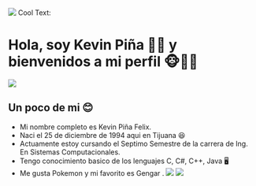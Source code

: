 ![](https://images.cooltext.com/5466645.png)
<a href="http://cooltext.com" target="_top"><img src="https://cooltext.com/images/ct_pixel.gif" width="80" height="15" alt="Cool Text: Logo and Graphics Generator" border="0" /></a>
# Hola, soy Kevin Piña 🍍🍍 y bienvenidos a mi perfil 🐵🙉🙈 
![](https://media.giphy.com/media/Y0EDWkWk676hcCPKL1/giphy.gif)
## Un poco de mi 😊
- Mi nombre completo es Kevin Piña Felix.
- Naci el 25 de diciembre de 1994 aqui en Tijuana 😆
- Actuamente estoy cursando el Septimo Semestre de la carrera de Ing. En Sistemas Computacionales.
- Tengo conocimiento basico de los lenguajes C, C#, C++, Java 🖥
- Me gusta Pokemon y mi favorito es Gengar .
![](https://media.giphy.com/media/vRJVNIiP8t9pSmv9LA/giphy.gif)  ![](https://media.giphy.com/media/Uf5OAomX6wM0sy8OUC/giphy.gif)

